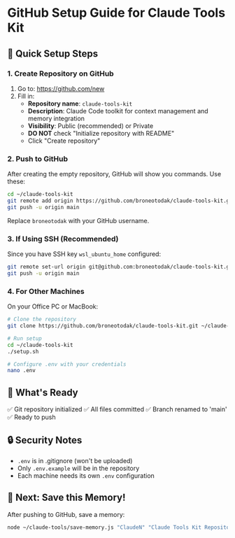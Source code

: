 # GitHub Setup Guide for Claude Tools Kit

## 🚀 Quick Setup Steps

### 1. Create Repository on GitHub
1. Go to: https://github.com/new
2. Fill in:
   - **Repository name**: `claude-tools-kit`
   - **Description**: Claude Code toolkit for context management and memory integration
   - **Visibility**: Public (recommended) or Private
   - **DO NOT** check "Initialize repository with README"
   - Click "Create repository"

### 2. Push to GitHub

After creating the empty repository, GitHub will show you commands. Use these:

```bash
cd ~/claude-tools-kit
git remote add origin https://github.com/broneotodak/claude-tools-kit.git
git push -u origin main
```

Replace `broneotodak` with your GitHub username.

### 3. If Using SSH (Recommended)

Since you have SSH key `wsl_ubuntu_home` configured:

```bash
git remote set-url origin git@github.com:broneotodak/claude-tools-kit.git
git push -u origin main
```

### 4. For Other Machines

On your Office PC or MacBook:

```bash
# Clone the repository
git clone https://github.com/broneotodak/claude-tools-kit.git ~/claude-tools-kit

# Run setup
cd ~/claude-tools-kit
./setup.sh

# Configure .env with your credentials
nano .env
```

## 📝 What's Ready

✅ Git repository initialized
✅ All files committed
✅ Branch renamed to 'main'
✅ Ready to push

## 🔒 Security Notes

- `.env` is in .gitignore (won't be uploaded)
- Only `.env.example` will be in the repository
- Each machine needs its own `.env` configuration

## 🎯 Next: Save this Memory!

After pushing to GitHub, save a memory:

```bash
node ~/claude-tools/save-memory.js "ClaudeN" "Claude Tools Kit Repository Created" "Created GitHub repository with all Claude tools, setup scripts, and SQL triggers. Available at: github.com/YOUR_USERNAME/claude-tools-kit" 7
```